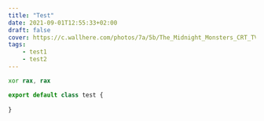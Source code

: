 ```yaml
---
title: "Test"
date: 2021-09-01T12:55:33+02:00
draft: false
cover: https://c.wallhere.com/photos/7a/5b/The_Midnight_Monsters_CRT_TV_CRT_Monitor_bed_backpacks_game_posters_Film_posters-1967383.jpg!d
tags:
    - test1
    - test2
---
```


```asm
xor rax, rax
```

```js
export default class test {
    
}
```

